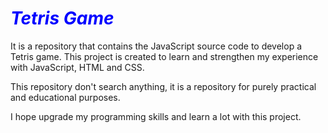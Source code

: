 # <FONT COLOR = "blue">***Tetris Game***</FONT>
It is a repository that contains the JavaScript source code to develop a Tetris game. This project is created to learn and strengthen my experience with JavaScript, HTML and CSS.

This repository don't search anything, it is a repository for purely practical and educational purposes.

I hope upgrade my programming skills and learn a lot with this project.
